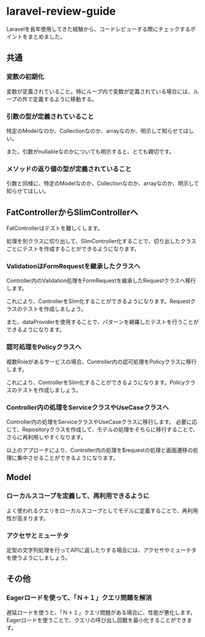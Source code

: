 # laravel-review-guide

Laravelを長年使用してきた経験から、コードレビューする際にチェックするポイントをまとめました。

## 共通

### 変数の初期化
変数が定義されていること。特にループ内で変数が定義されている場合には、ループの外で定義するように移動する。

### 引数の型が定義されていること
特定のModelなのか、Collectionなのか、arrayなのか、明示して知らせてほしい。

また、引数がnullableなのかについても明示すると、とても親切です。

### メソッドの返り値の型が定義されていること
引数と同様に、特定のModelなのか、Collectionなのか、arrayなのか、明示して知らせてほしい。

## FatControllerからSlimControllerへ
FatControllerはテストを難しくします。

処理を別クラスに切り出して、SlimController化することで、切り出したクラスごとにテストを作成することができるようになります。

### ValidationはFormRequestを継承したクラスへ
Controller内のValidation処理をFormRequestを継承したRequestクラスへ移行します。

これにより、ControllerをSlim化することができるようになります。Requestクラスのテストを作成しましょう。

また、dataProviderを使用することで、パターンを網羅したテストを行うことができるようになります。

### 認可処理をPolicyクラスへ
複数Roleがあるサービスの場合、Controller内の認可処理をPolicyクラスに移行します。

これにより、ControllerをSlim化することができるようになります。Policyクラスのテストを作成しましょう。

### Controller内の処理をServiceクラスやUseCaseクラスへ
Controller内の処理をServiceクラスやUseCaseクラスに移行します。
必要に応じて、Repositoryクラスを作成して、モデルの処理をそちらに移行することで、さらに再利用しやすくなります。

以上のアプローチにより、Controller内の処理を$requestの処理と画面遷移の処理に集中させることができるようになります。

## Model
### ローカルスコープを定義して、再利用できるように
よく使われるクエリをローカルスコープとしてモデルに定義することで、再利用性が高まります。

### アクセサとミューテタ
定型の文字列処理を行ってAPIに返したりする場合には、アクセサやミューテタを使うようにしましょう。

## その他
### Eagerロードを使って、「Ｎ＋１」クエリ問題を解消
遅延ロードを使うと、「Ｎ＋１」クエリ問題がある場合に、性能が悪化します。
Eagerロードを使うことで、クエリの呼び出し回数を最小化することができます。
